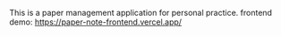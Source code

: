 This is a paper management application for personal practice.
frontend demo: https://paper-note-frontend.vercel.app/
